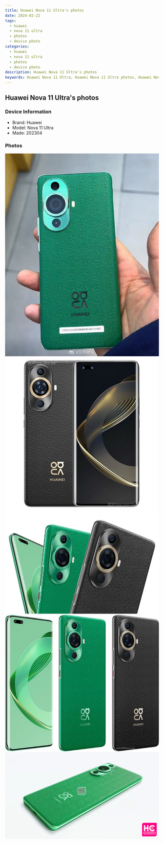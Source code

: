 ```yaml
---
title: Huawei Nova 11 Ultra's photos
date: 2024-02-22
tags: 
  - huawei
  - nova 11 ultra
  - photos
  - device photo
categories: 
  - huawei
  - nova 11 ultra
  - photos
  - device photo
description: Huawei Nova 11 Ultra's photos
keywords: Huawei Nova 11 Ultra, Huawei Nova 11 Ultra photos, Huawei Nova 11 Ultra device photo
---
```


## Huawei Nova 11 Ultra's photos

### Device Information

- Brand: Huawei
- Model: Nova 11 Ultra
- Made: 202304

### Photos

![/images/best-assets/devices/huawei/huawei-nova-11-ultra/1.jpg](/images/best-assets/devices/huawei/huawei-nova-11-ultra/1.jpg)
![/images/best-assets/devices/huawei/huawei-nova-11-ultra/2.jpg](/images/best-assets/devices/huawei/huawei-nova-11-ultra/2.jpg)
![/images/best-assets/devices/huawei/huawei-nova-11-ultra/3.jpg](/images/best-assets/devices/huawei/huawei-nova-11-ultra/3.jpg)
![/images/best-assets/devices/huawei/huawei-nova-11-ultra/4.jpg](/images/best-assets/devices/huawei/huawei-nova-11-ultra/4.jpg)
![/images/best-assets/devices/huawei/huawei-nova-11-ultra/5.jpg](/images/best-assets/devices/huawei/huawei-nova-11-ultra/5.jpg)
